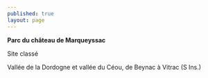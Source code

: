 ```yaml
---
published: true
layout: page
---
```

**Parc du château de Marqueyssac**

Site classé

Vallée de la Dordogne et vallée du Céou, de Beynac à Vitrac (S Ins.)
